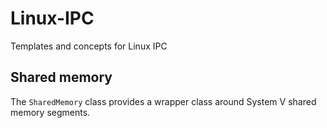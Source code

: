 # Linux-IPC

Templates and concepts for Linux IPC

## Shared memory

The `SharedMemory` class provides a wrapper class around System V shared memory segments.
